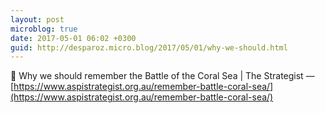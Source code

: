 ```yaml
---
layout: post
microblog: true
date: 2017-05-01 06:02 +0300
guid: http://desparoz.micro.blog/2017/05/01/why-we-should.html
---
```

🔗 Why we should remember the Battle of the Coral Sea | The Strategist — [https://www.aspistrategist.org.au/remember-battle-coral-sea/](https://www.aspistrategist.org.au/remember-battle-coral-sea/)
